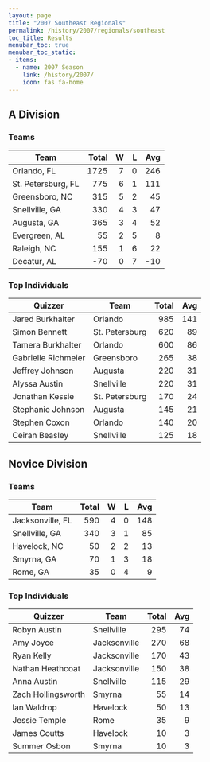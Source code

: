 ```yaml
---
layout: page
title: "2007 Southeast Regionals"
permalink: /history/2007/regionals/southeast
toc_title: Results
menubar_toc: true
menubar_toc_static:
- items:
  - name: 2007 Season
    link: /history/2007/
    icon: fas fa-home
---
```


## A Division

### Teams

| Team               | Total |    W |    L |  Avg |
| ------------------ | ----: | ---: | ---: | ---: |
| Orlando, FL        |  1725 |    7 |    0 |  246 |
| St. Petersburg, FL |   775 |    6 |    1 |  111 |
| Greensboro, NC     |   315 |    5 |    2 |   45 |
| Snellville, GA     |   330 |    4 |    3 |   47 |
| Augusta, GA        |   365 |    3 |    4 |   52 |
| Evergreen, AL      |    55 |    2 |    5 |    8 |
| Raleigh, NC        |   155 |    1 |    6 |   22 |
| Decatur, AL        |   -70 |    0 |    7 |  -10 |

### Top Individuals

| Quizzer             | Team           | Total |  Avg |
| ------------------- | -------------- | ----: | ---: |
| Jared Burkhalter    | Orlando        |   985 |  141 |
| Simon Bennett       | St. Petersburg |   620 |   89 |
| Tamera Burkhalter   | Orlando        |   600 |   86 |
| Gabrielle Richmeier | Greensboro     |   265 |   38 |
| Jeffrey Johnson     | Augusta        |   220 |   31 |
| Alyssa Austin       | Snellville     |   220 |   31 |
| Jonathan Kessie     | St. Petersburg |   170 |   24 |
| Stephanie Johnson   | Augusta        |   145 |   21 |
| Stephen Coxon       | Orlando        |   140 |   20 |
| Ceiran Beasley      | Snellville     |   125 |   18 |

## Novice Division

### Teams

| Team             | Total |    W |    L |  Avg |
| ---------------- | ----: | ---: | ---: | ---: |
| Jacksonville, FL |   590 |    4 |    0 |  148 |
| Snellville, GA   |   340 |    3 |    1 |   85 |
| Havelock, NC     |    50 |    2 |    2 |   13 |
| Smyrna, GA       |    70 |    1 |    3 |   18 |
| Rome, GA         |    35 |    0 |    4 |    9 |

### Top Individuals

| Quizzer            | Team         | Total |  Avg |
| ------------------ | ------------ | ----: | ---: |
| Robyn Austin       | Snellville   |   295 |   74 |
| Amy Joyce          | Jacksonville |   270 |   68 |
| Ryan Kelly         | Jacksonville |   170 |   43 |
| Nathan Heathcoat   | Jacksonville |   150 |   38 |
| Anna Austin        | Snellville   |   115 |   29 |
| Zach Hollingsworth | Smyrna       |    55 |   14 |
| Ian Waldrop        | Havelock     |    50 |   13 |
| Jessie Temple      | Rome         |    35 |    9 |
| James Coutts       | Havelock     |    10 |    3 |
| Summer Osbon       | Smyrna       |    10 |    3 |

